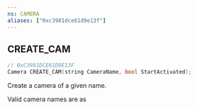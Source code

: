 ```yaml
---
ns: CAMERA
aliases: ["0xc3981dce61d9e13f"]
---
```

## CREATE_CAM

```c
// 0xC3981DCE61D9E13F
Camera CREATE_CAM(string CameraName, bool StartActivated);
```

Create a camera of a given name.

Valid camera names are as

